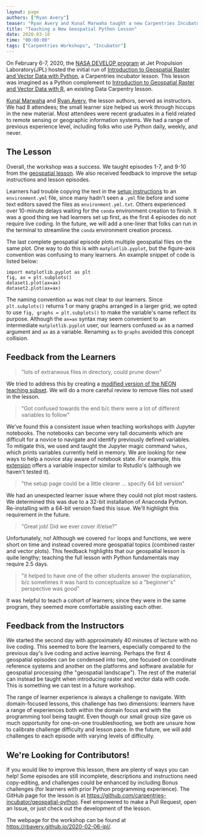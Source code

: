 ```yaml
---
layout: page
authors: ["Ryan Avery"]
teaser: "Ryan Avery and Kunal Marwaha taught a new Carpentries Incubator lesson at NASA's Jet Propulsion Laboratory and wrote about their experience and feedback from the workshop."
title: "Teaching a New Geospatial Python Lesson"
date: 2020-03-10
time: "00:00:00"
tags: ["Carpentries Workshops", "Incubator"]
---
```


On February 6-7, 2020, the [NASA DEVELOP program](https://develop.larc.nasa.gov/about.php) at Jet Propulsion Laboratory(JPL) hosted the initial run of [Introduction to Geospatial Raster and Vector Data with Python](https://carpentries-incubator.github.io/geospatial-python/), a Carpentries incubator lesson. This lesson was imagined as a Python complement to [Introduction to Geospatial Raster and Vector Data with R](https://datacarpentry.org/r-raster-vector-geospatial/), an existing Data Carpentry lesson.

[Kunal Marwaha](http://www.kunalmarwaha.com/) and [Ryan Avery](https://github.com/rbavery), the lesson authors, served as instructors. We had 8 attendees; the small learner size helped us work through hiccups in the new material. Most attendees were recent graduates in a field related to remote sensing or geographic information systems. We had a range of previous experience level, including folks who use Python daily, weekly, and never.

## The Lesson

Overall, the workshop was a success. We taught episodes 1-7, and 9-10 from the [geospatial lesson](https://carpentries-incubator.github.io/geospatial-python/). We also received feedback to improve the setup instructions and lesson episodes.

Learners had trouble copying the text in the [setup instructions](https://rbavery.github.io/geospatial-python/setup.html) to an `environment.yml` file, since many hadn't seen a `.yml` file before and some text editors saved the files as `environment.yml.txt`. Others experienced over 10-minute delays waiting for the `conda` environment creation to finish. It was a good thing we had learners set up first, as the first 4 episodes do not require live coding. In the future, we will add a one-liner that folks can run in the terminal to streamline the `conda` environment creation process.

The last complete geospatial episode plots multiple geospatial files on the same plot. One way to do this is with `matplotlib.pyplot`, but the figure-axis convention was confusing to many learners. An example snippet of code is listed below:

```
import matplotlib.pyplot as plt
fig, ax = plt.subplots()
dataset1.plot(ax=ax)
dataset2.plot(ax=ax)
```

The naming convention `ax` was not clear to our learners. Since `plt.subplots()` returns 1 or many graphs arranged in a larger grid, we opted to use `fig, graphs = plt.subplots()` to make the variable's name reflect its purpose. Although the `ax=ax` syntax may seem convenient to an intermediate `matplotlib.pyplot` user, our learners confused `ax` as a named argument and `ax` as a variable. Renaming `ax` to `graphs` avoided this concept collision.


## Feedback from the Learners

> "lots of extraneous files in directory, could prune down"

We tried to address this by creating a [modified version of the NEON teaching subset](https://figshare.com/articles/NEON-GEOSPATIAL-PYTHON-DATASETS_zip/11796498). We will do a more careful review to remove files not used in the lesson.

> "Got confused towards the end b/c there were a lot of different variables to follow"

We've found this a consistent issue when teaching workshops with Jupyter notebooks. The notebooks can become very tall documents which are difficult for a novice to navigate and identify previously defined variables. To mitigate this, we used and taught the Jupyter magic command `%whos`, which prints variables currently held in memory. We are looking for new ways to help a novice stay aware of notebook state. For example, this [extension](https://github.com/lckr/jupyterlab-variableInspector) offers a variable inspector similar to Rstudio's (although we haven't tested it).

> "the setup page could be a little clearer ... specify 64 bit version"

We had an unexpected learner issue where they could not plot most rasters. We determined this was due to a 32-bit installation of Anaconda Python. Re-installing with a 64-bit version fixed this issue. We'll highlight this requirement in the future.

> "Great job! Did we ever cover if/else?"

Unfortunately, no! Although we covered `for` loops and functions, we were short on time and instead covered more geospatial topics (combined raster and vector plots). This feedback highlights that our geospatial lesson is quite lengthy; teaching the full lesson with Python fundamentals may require 2.5 days.

> "it helped to have one of the other students answer the explanation, b/c sometimes it was hard to conceptualize so a "beginner's" perspective was good"

It was helpful to teach a cohort of learners; since they were in the same program, they seemed more comfortable assisting each other.

## Feedback from the Instructors

We started the second day with approximately 40 minutes of lecture with no live coding. This seemed to bore the learners, especially compared to the previous day's live coding and active learning. Perhaps the first 4 geospatial episodes can be condensed into two, one focused on coordinate reference systems and another on the platforms and software available for geospatial processing (the "geospatial landscape"). The rest of the material can instead be taught when introducing raster and vector data with code. This is something we can test in a future workshop.

The range of learner experience is always a challenge to navigate. With domain-focused lessons, this challenge has two dimensions: learners have a range of experiences both within the domain focus and with the programming tool being taught. Even though our small group size gave us much opportunity for one-on-one troubleshooting, we both are unsure how to calibrate challenge difficulty and lesson pace. In the future, we will add challenges to each episode with varying levels of difficulty.


## We're Looking for Contributors!
If you would like to improve this lesson, there are plenty of ways you can help! Some episodes are still incomplete, descriptions and instructions need copy-editing, and challenges could be enhanced by including Bonus challenges (for learners with prior Python programming experience). The GitHub page for the lesson is at <https://github.com/carpentries-incubator/geospatial-python>. Feel empowered to make a Pull Request, open an Issue, or just check out the development of the lesson.

The webpage for the workshop can be found at <https://rbavery.github.io/2020-02-06-jpl/>.
